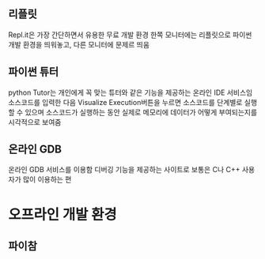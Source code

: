 ## 리플릿
Repl.it은 가장 간단하면서 유용한 무료 개발 환경
한쪽 모니터에는 리플릿으로 파이썬 개발 환경을 띄워놓고, 다른 모니터에 문제르 띄움

## 파이썬 튜터
python Tutor는 개인에게 꼭 맞는 튜터와 같은 기능을 제공하는 온라인 IDE 서비스임
소스코드를 입력한 다음 Visualize Execution버튼을 누르면 소스코드를 단계별로 실행할 수 있으며 소스코드가 실행하는 동안 실제로 메모리에 데이터가 어떻게 부여되는지를 시각적으로 보여줌

## 온라인 GDB
온라인 GDB 서비스를 이용함 디버깅 기능을 제공하는 사이트로 보통은 C나 C++ 사용자가 많이 이용하는 편

# 오프라인 개발 환경
## 파이참
